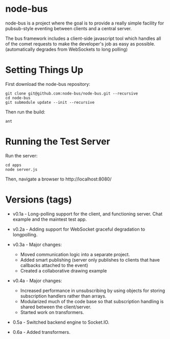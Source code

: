 node-bus
========

node-bus is a project where the goal is to provide a really simple facility
for pubsub-style eventing between clients and a central server.

The bus framework includes a client-side javascript tool which handles all of
the comet requests to make the developer's job as easy as possible.
(automatically degrades from WebSockets to long polling)

Setting Things Up
=================

First download the node-bus repository:

    git clone git@github.com:node-bus/node-bus.git --recursive
    cd node-bus
    git submodule update --init --recursive

Then run the build:

    ant

Running the Test Server
=======================

Run the server:

    cd apps
    node server.js

Then, navigate a browser to http://localhost:8080/

Versions (tags)
===============

* v0.1a - Long-polling support for the client, and functioning server.  Chat example and the maintest test app.

* v0.2a - Adding support for WebSocket graceful degradation to longpolling.

* v0.3a - Major changes:
  * Moved communication logic into a separate project.
  * Added smart publishing (server only publishes to clients that have
    callbacks attached to the event)
  * Created a collaborative drawing example

* v0.4a - Major changes:
  * Increased performance in unsubscribing by using objects for storing
    subscription handlers rather than arrays.
  * Modularized much of the code base so that subscription handling is shared
    between the client/server.
  * Started work on transformers.

* 0.5a - Switched backend engine to Socket.IO.

* 0.6a - Added transformers.
